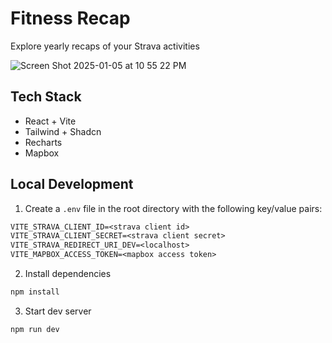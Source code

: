 # Fitness Recap
Explore yearly recaps of your Strava activities

![Screen Shot 2025-01-05 at 10 55 22 PM](https://github.com/user-attachments/assets/e9ac8068-6d69-4b51-81a4-e1fdb25016a3)

## Tech Stack
* React + Vite
* Tailwind + Shadcn
* Recharts
* Mapbox

## Local Development
1. Create a `.env` file in the root directory with the following key/value pairs:
```txt
VITE_STRAVA_CLIENT_ID=<strava client id>
VITE_STRAVA_CLIENT_SECRET=<strava client secret>
VITE_STRAVA_REDIRECT_URI_DEV=<localhost>
VITE_MAPBOX_ACCESS_TOKEN=<mapbox access token>
```

2. Install dependencies
```bash
npm install
```

3. Start dev server
```bash
npm run dev
```
